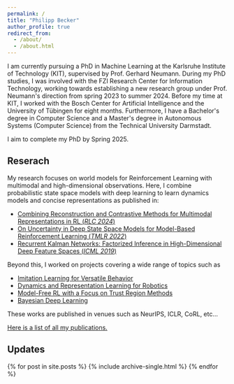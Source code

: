 ```yaml
---
permalink: /
title: "Philipp Becker"
author_profile: true
redirect_from: 
  - /about/
  - /about.html
---
```


<p>
I am currently pursuing a PhD in Machine Learning at the Karlsruhe Institute of Technology (KIT), supervised by Prof. Gerhard Neumann. 
During my PhD studies, I was involved with the FZI Research Center for Information Technology, working towards establishing a new research group under Prof. Neumann's direction from spring 2023 to summer 2024.
Before my time at KIT, I worked with the Bosch Center for Artificial Intelligence and the University of Tübingen for eight months.
Furthermore, I have a Bachelor's degree in Computer Science and a Master's degree in Autonomous Systems (Computer Science) from the Technical University Darmstadt.
<p>
<p>
I aim to complete my PhD by Spring 2025.
</p>



<h2> Reserach </h2>
<p>
My research focuses on world models for Reinforcement Learning with multimodal and high-dimensional observations. 
Here, I combine probabilistic state space models with deep learning to learn dynamics models and concise representations as published in: 
<ul>
<li> <a href="https://pbecker93.github.io/publication/coral">Combining Reconstruction and Contrastive Methods for Multimodal Representations in RL (<i>RLC 2024</i>) </a></li>
<li> <a href="https://pbecker93.github.io/publication/vrkn">On Uncertainty in Deep State Space Models for Model-Based Reinforcement Learning (<i>TMLR 2022</i>)</a> </li>
<li> <a href="https://pbecker93.github.io/publication/rkn">Recurrent Kalman Networks: Factorized Inference in High-Dimensional Deep Feature Spaces (<i>ICML 2019</i>)</a> </li>
</ul>
</p>

<p>
Beyond this, I worked on projects covering a wide range of topics such as  
<ul>
<li> <a href="https://pbecker93.github.io/versatile_il">Imitation Learning for Versatile Behavior </a>    </li>
<li> <a href="https://pbecker93.github.io/dyn_learning">Dynamics and Representation Learning for Robotics  </a>  </li>
<li> <a href="https://pbecker93.github.io/mfrl">Model-Free RL with a Focus on Trust Region Methods  </a>  </li>
<li> <a href="https://pbecker93.github.io/bdl"> Bayesian Deep Learning </a> </li>
</ul>
These works are published in venues such as NeurIPS, ICLR, CoRL, etc... 
</p>

<p>
<a href="https://pbecker93.github.io/publications/">Here is a list of all my publications.</a>
</p>


<h2> Updates </h2>

{% for post in site.posts %}
  {% include archive-single.html %}
{% endfor %}

